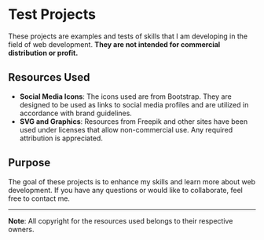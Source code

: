 # Test Projects

These projects are examples and tests of skills that I am developing in the field of web development. **They are not intended for commercial distribution or profit.**

## Resources Used

- **Social Media Icons**: The icons used are from Bootstrap. They are designed to be used as links to social media profiles and are utilized in accordance with brand guidelines.
- **SVG and Graphics**: Resources from Freepik and other sites have been used under licenses that allow non-commercial use. Any required attribution is appreciated.

## Purpose

The goal of these projects is to enhance my skills and learn more about web development. If you have any questions or would like to collaborate, feel free to contact me.

---

**Note**: All copyright for the resources used belongs to their respective owners.
